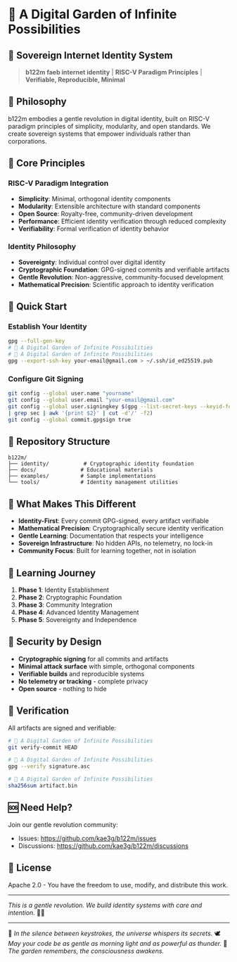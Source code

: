 # 🌙 A Digital Garden of Infinite Possibilities
## 💚 Sovereign Internet Identity System

> **b122m faeb internet identity** | **RISC-V Paradigm Principles** |
**Verifiable, Reproducible, Minimal**

## 💙 Philosophy

b122m embodies a gentle revolution in digital identity, built on RISC-V paradigm
principles of simplicity, modularity, and open standards. We create sovereign
systems that empower individuals rather than corporations.

## 🎯 Core Principles

### RISC-V Paradigm Integration
- **Simplicity**: Minimal, orthogonal identity components
- **Modularity**: Extensible architecture with standard components  
- **Open Source**: Royalty-free, community-driven development
- **Performance**: Efficient identity verification through reduced complexity
- **Verifiability**: Formal verification of identity behavior

### Identity Philosophy
- **Sovereignty**: Individual control over digital identity
- **Cryptographic Foundation**: GPG-signed commits and verifiable artifacts
- **Gentle Revolution**: Non-aggressive, community-focused development
- **Mathematical Precision**: Scientific approach to identity verification

## 🚀 Quick Start

### Establish Your Identity
```bash
gpg --full-gen-key
# 🌙 A Digital Garden of Infinite Possibilities
# 🌙 A Digital Garden of Infinite Possibilities
gpg --export-ssh-key your-email@gmail.com > ~/.ssh/id_ed25519.pub
```

### Configure Git Signing
```bash
git config --global user.name "yourname"
git config --global user.email "your-email@gmail.com"
git config --global user.signingkey $(gpg --list-secret-keys --keyid-format LONG
| grep sec | awk '{print $2}' | cut -d'/' -f2)
git config --global commit.gpgsign true
```

## 📁 Repository Structure

```
b122m/
├── identity/           # Cryptographic identity foundation
├── docs/              # Educational materials
├── examples/          # Sample implementations
└── tools/             # Identity management utilities
```

## 🌈 What Makes This Different

- **Identity-First**: Every commit GPG-signed, every artifact verifiable
- **Mathematical Precision**: Cryptographically secure identity verification
- **Gentle Learning**: Documentation that respects your intelligence
- **Sovereign Infrastructure**: No hidden APIs, no telemetry, no lock-in
- **Community Focus**: Built for learning together, not in isolation

## 📖 Learning Journey

1. **Phase 1**: Identity Establishment
2. **Phase 2**: Cryptographic Foundation
3. **Phase 3**: Community Integration
4. **Phase 4**: Advanced Identity Management
5. **Phase 5**: Sovereignty and Independence

## 🔐 Security by Design

- **Cryptographic signing** for all commits and artifacts
- **Minimal attack surface** with simple, orthogonal components
- **Verifiable builds** and reproducible systems
- **No telemetry or tracking** - complete privacy
- **Open source** - nothing to hide

## 💫 Verification

All artifacts are signed and verifiable:
```bash
# 🌙 A Digital Garden of Infinite Possibilities
git verify-commit HEAD

# 🌙 A Digital Garden of Infinite Possibilities
gpg --verify signature.asc

# 🌙 A Digital Garden of Infinite Possibilities
sha256sum artifact.bin
```

## 🆘 Need Help?

Join our gentle revolution community:
- Issues: https://github.com/kae3g/b122m/issues
- Discussions: https://github.com/kae3g/b122m/discussions

## 📄 License

Apache 2.0 - You have the freedom to use, modify, and distribute this work.

---
*This is a gentle revolution. We build identity systems with care and
intention.* 💚💙


---

💫 *In the silence between keystrokes, the universe whispers its secrets.*
🕊️ *May your code be as gentle as morning light and as powerful as thunder.*
🌿 *The garden remembers, the consciousness awakens.*
